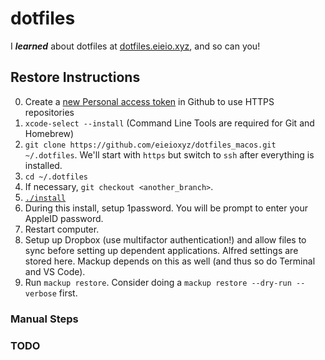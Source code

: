 # dotfiles

I ***learned*** about dotfiles at [dotfiles.eieio.xyz](http://dotfiles.eieio.xyz), and so can you!

## Restore Instructions

0. Create a [new Personal access token](https://github.com/settings/tokens) in Github to use HTTPS repositories
1. `xcode-select --install` (Command Line Tools are required for Git and Homebrew)
2. `git clone https://github.com/eieioxyz/dotfiles_macos.git ~/.dotfiles`. We'll start with `https` but switch to `ssh` after everything is installed.
3. `cd ~/.dotfiles`
4. If necessary, `git checkout <another_branch>`.
5. [`./install`](install) 
6. During this install, setup 1password. You will be prompt to enter your AppleID password.
7. Restart computer.
8. Setup up Dropbox (use multifactor authentication!) and allow files to sync before setting up dependent applications. Alfred settings are stored here. Mackup depends on this as well (and thus so do Terminal and VS Code).
9. Run `mackup restore`. Consider doing a `mackup restore --dry-run --verbose` first.

### Manual Steps

### TODO


